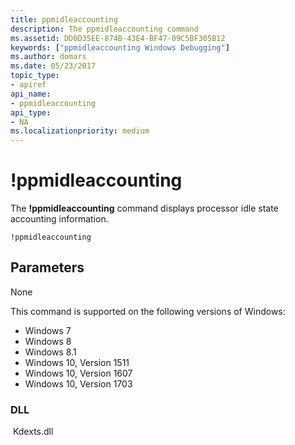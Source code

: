 ```yaml
---
title: ppmidleaccounting
description: The ppmidleaccounting command
ms.assetid: DD0D35EE-874B-43E4-BF47-09C5BF305B12
keywords: ["ppmidleaccounting Windows Debugging"]
ms.author: domars
ms.date: 05/23/2017
topic_type:
- apiref
api_name:
- ppmidleaccounting
api_type:
- NA
ms.localizationpriority: medium
---
```


# !ppmidleaccounting


The **!ppmidleaccounting** command displays processor idle state accounting information.

```
!ppmidleaccounting
```

## <span id="Parameters"></span><span id="parameters"></span><span id="PARAMETERS"></span>Parameters
None

This command is supported on the following versions of Windows:

- Windows 7
- Windows 8
- Windows 8.1 
- Windows 10, Version 1511
- Windows 10, Version 1607
- Windows 10, Version 1703

### <span id="DLL"></span><span id="dll"></span>DLL

 Kdexts.dll 

 





